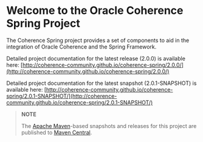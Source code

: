 Welcome to the Oracle Coherence Spring Project
==============================================

The Coherence Spring project provides a set of components to aid in the integration 
of Oracle Coherence and the Spring Framework.

Detailed project documentation for the latest release (2.0.0) is available
here: [http://coherence-community.github.io/coherence-spring/2.0.0/](http://coherence-community.github.io/coherence-spring/2.0.0/)

Detailed project documentation for the latest snapshot (2.0.1-SNAPSHOT) is available
here: [http://coherence-community.github.io/coherence-spring/2.0.1-SNAPSHOT/](http://coherence-community.github.io/coherence-spring/2.0.1-SNAPSHOT/)

> **NOTE**
>
> The [Apache Maven](http://maven.apache.org)-based snapshots and releases for this project are published to [Maven Central](http://repo1.maven.org/maven2/com/oracle/coherence/spring/).
>
